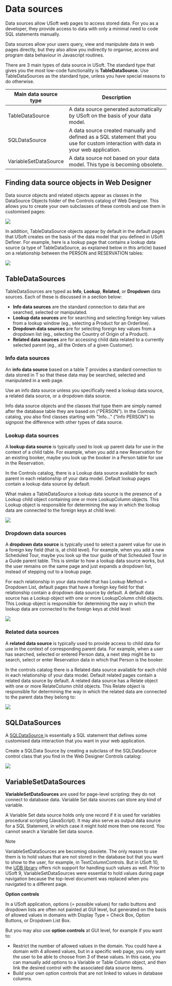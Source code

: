 # Data sources

Data sources allow USoft web pages to access stored data. For you as a developer, they provide access to data with only a minimal need to code SQL statements manually.

Data sources allow your users query, view and manipulate data in web pages directly, but they also allow you indirectly to organise, access and program data behaviour in Javascript routines.

There are 3 main types of data source in USoft. The standard type that gives you the most low-code functionality is **TableDataSource.** Use TableDataSources as the standard type, unless you have special reasons to do otherwise.

|**Main data source type**|**Description**|
|--------|--------|
|TableDataSource|A data source generated automatically by USoft on the basis of your data model.|
|SQLDataSource|A data source created manually and defined as a SQL statement that you use for custom interaction with data in your web application.|
|VariableSetDataSource|A data source not based on your data model. This type is becoming obsolete.|



## Finding data source objects in Web Designer

Data source objects and related objects appear as classes in the DataSource Objects folder of the Controls catalog of Web Designer. This allows you to create your own subclasses of these controls and use them in customised pages:

![](/api/Web%20and%20app%20UIs/Data%20sources/assets/83617472-2ea2-4b5c-b1c6-256f785b7d79.png)

In addition, TableDataSource objects appear by default in the default pages that USoft creates on the basis of the data model that you defined in USoft Definer. For example, here is a lookup page that contains a lookup data source (a type of TableDataSource, as explained below in this article) based on a relationship between the PERSON and RESERVATION tables:

![](/api/Web%20and%20app%20UIs/Data%20sources/assets/b6a8f286-4994-42d8-9123-94a2a7394510.png)

## TableDataSources

TableDataSources are typed as **Info**, **Lookup**, **Related**, or **Dropdown** data sources. Each of these is discussed in a section below:

- **Info data sources** are the standard connection to data that are searched, selected or manipulated.
- **Lookup data sources** are for searching and selecting foreign key values from a lookup window (eg., selecting a Product for an Orderline).
- **Dropdown data sources** are for selecting foreign key values from a dropdown list (eg., selecting the Country of Origin of a Product).
- **Related data sources** are for accessing child data related to a currently selected parent (eg., all the Orders of a given Customer).

### Info data sources

An **info data source** based on a table T provides a standard connection to data stored in T so that these data may be searched, selected and manipulated in a web page.

Use an info data source unless you specifically need a lookup data source, a related data source, or a dropdown data source.

Info data source objects and the classes that type them are simply named after the database table they are based on ("PERSON"). In the Controls catalog, you also find classes starting with "Info..." ("Info PERSON") to signpost the difference with other types of data source.

### Lookup data sources

A **lookup data source** is typically used to look up parent data for use in the context of a child table. For example, when you add a new Reservation for an existing booker, maybe you look up the booker in a Person table for use in the Reservation.

In the Controls catalog, there is a Lookup data source available for each parent in each relationship of your data model. Default lookup pages contain a lookup data source by default.

What makes a TableDataSource a lookup data source is the presence of a Lookup child object containing one or more LookupColumn objects. This Lookup object is responsible for determining the way in which the lookup data are connected to the foreign keys at child level:

![](/api/Web%20and%20app%20UIs/Data%20sources/assets/4b3ac5a8-67b0-48d5-9229-d6f6dc9c2eaa.png)

### Dropdown data sources

A **dropdown data source** is typically used to select a parent value for use in a foreign key field (that is, at child level). For example, when you add a new Scheduled Tour, maybe you look up the tour guide of that Scheduled Tour in a Guide parent table. This is similar to how a lookup data source works, but the user remains on the same page and just expands a dropdown list, instead of stepping out to a lookup page.

For each relationship in your data model that has Lookup Method = Dropdown List, default pages that have a foreign key field for that relationship contain a dropdown data source by default. A default data source has a Lookup object with one or more LookupColumn child objects. This Lookup object is responsible for determining the way in which the lookup data are connected to the foreign keys at child level:

![](/api/Web%20and%20app%20UIs/Data%20sources/assets/660b6584-5940-4cfb-a968-b5dbd38519a2.png)

### Related data sources

A **related data source** is typically used to provide access to child data for use in the context of corresponding parent data. For example, when a user has searched, selected or entered Person data, a next step might be to search, select or enter Reservation data in which that Person is the booker.

In the controls catalog there is a Related data source available for each child in each relationship of your data model. Default related pages contain a related data source by default. A related data source has a Relate object with one or more RelateColumn child objects. This Relate object is responsible for determining the way in which the related data are connected to the parent data they belong to:

![](/api/Web%20and%20app%20UIs/Data%20sources/assets/f768e75d-93c8-4065-aca4-956423098bf8.png)

## SQLDataSources

A [SQLDataSource ]()is essentially a SQL statement that defines some customised data interaction that you want in your web application.

Create a SQLData Source by creating a subclass of the SQLDataSource control class that you find in the Web Designer Controls catalog:

![](/api/Web%20and%20app%20UIs/Data%20sources/assets/72079b0a-e824-4f83-9721-c9711f4410fc.png)

## VariableSetDataSources

**VariableSetDataSources** are used for page-level scripting: they do not connect to database data. Variable Set data sources can store any kind of variable.

A Variable Set data source holds only one record if it is used for variables procedural scripting (JavaScript). It may also serve as output data source for a SQL Statement, in which case it might hold more then one record. You cannot search a Variable Set data source.

> [!NOTE]
> VariableSetDataSources are becoming obsolete. The only reason to use them is to hold values that are not stored in the database but that you want to show to the user, for example, in TextColumnControls. But in USoft 10, the [UDB library](https://developer.usoft.com/documentation/100doc/udb_library.htm) offers rich support for handling such values as well. Prior to USoft 9, VariableSetDataSources were essential to hold values during page navigation because the top-level document was replaced when you navigated to a different page.

**Option controls**

In a USoft application, options (= possible values) for radio buttons and dropdown lists are often not painted at GUI level, but generated on the basis of allowed values in domains with Display Type = Check Box, Option Buttons, or Dropdown List Box.

But you may also use **option controls** at GUI level, for example if you want to:

- Restrict the number of allowed values in the domain. You could have a domain with 4 allowed values, but in a specific web page, you only want the user to be able to choose from 3 of these values. In this case, you can manually add options to a Variable or Table Column object, and then link the desired control with the associated data source items.
- Build your own option controls that are not linked to values in database columns.
